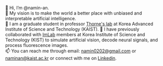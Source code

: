 👋 Hi, I’m @namin-an.   
👀 My vision is to make the world a better place with unbiased and interpretable artificial intelligence.  
🌱 I am a graduate student in professor [Thorne's lab](https://xfact.net/) at Korea Advanced Institute of Science and Technology (KAIST).
💞️ I have previously collaborated with [ImLab](http://imvisionlab.com/) members at Korea Institute of Science and Technology (KIST) to simulate artificial vision, decode neural signals, and process fluorescence images.      
📫 You can reach me through email: namin0202@gmail.com or naminan@kaist.ac.kr or connect with me on [Linkedin](https://www.linkedin.com/in/namin-an-0202/).  

<!---
namin-an/namin-an is a ✨ special ✨ repository because its `README.md` (this file) appears on your GitHub profile.
You can click the Preview link to take a look at your changes.
--->
